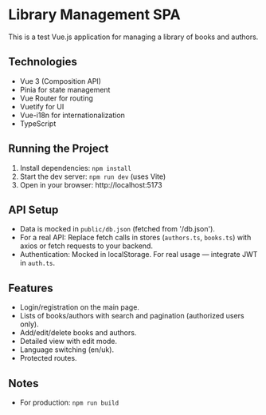 # Library Management SPA

This is a test Vue.js application for managing a library of books and authors.

## Technologies
- Vue 3 (Composition API)
- Pinia for state management
- Vue Router for routing
- Vuetify for UI
- Vue-i18n for internationalization
- TypeScript

## Running the Project
1. Install dependencies: `npm install`
2. Start the dev server: `npm run dev` (uses Vite)
3. Open in your browser: http://localhost:5173

## API Setup
- Data is mocked in `public/db.json` (fetched from '/db.json').
- For a real API: Replace fetch calls in stores (`authors.ts`, `books.ts`) with axios or fetch requests to your backend.
- Authentication: Mocked in localStorage. For real usage — integrate JWT in `auth.ts`.

## Features
- Login/registration on the main page.
- Lists of books/authors with search and pagination (authorized users only).
- Add/edit/delete books and authors.
- Detailed view with edit mode.
- Language switching (en/uk).
- Protected routes.

## Notes
- For production: `npm run build`

